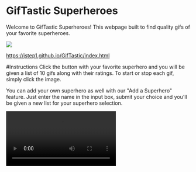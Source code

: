 # GifTastic Superheroes
Welcome to GifTastic Superheroes! This webpage built to find quality gifs of your favorite superheroes.

<img src = "images/wowstrivia.jpg">

https://jstep1.github.io/GifTastic/index.html

#Instructions
Click the button with your favorite superhero and you will be given a list of 10 gifs along with their ratings. To start or stop each gif, simply click the image.

You can add your own superhero as well with our "Add a Superhero" feature. Just enter the name in the input box, submit your choice and you'll be given a new list for your superhero selection.

<video src = "images/giftasticdemo.mp4">

#About This Project
This project was created using a variety of HTML, CSS, Javascript/jQuery functions. Page formatting was created with help from Bootstrap. Please see the source code for additional comments.

Enjoy!
